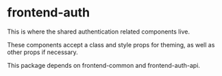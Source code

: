 # frontend-auth

This is where the shared authentication related components live.

These components accept a class and style props for theming, as well as other props if necessary.

This package depends on frontend-common and frontend-auth-api.
